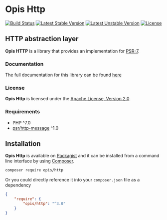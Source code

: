 Opis Http
=========
[![Build Status](https://travis-ci.org/opis/http.svg?branch=3.0)](https://travis-ci.org/opis/http)
[![Latest Stable Version](https://poser.pugx.org/opis/http/version.png)](https://packagist.org/packages/opis/http)
[![Latest Unstable Version](https://poser.pugx.org/opis/http/v/unstable.png)](https://packagist.org/packages/opis/http)
[![License](https://poser.pugx.org/opis/http/license.png)](https://packagist.org/packages/opis/http)

HTTP abstraction layer
---------------------
**Opis HTTP**  is a library that provides an implementation for [PSR-7].

### Documentation

The full documentation for this library can be found [here][documentation]

### License

**Opis Http** is licensed under the [Apache License, Version 2.0][apache_license]. 

### Requirements

* PHP ^7.0
* [psr/http-message] ^1.0

## Installation

**Opis Http** is available on [Packagist] and it can be installed from a 
command line interface by using [Composer]. 

```bash
composer require opis/http
```

Or you could directly reference it into your `composer.json` file as a dependency

```json
{
    "require": {
        "opis/http": "^3.0"
    }
}
```

[documentation]: https://www.opis.io/http
[apache_license]: https://www.apache.org/licenses/LICENSE-2.0 "Apache License"
[Packagist]: https://packagist.org/packages/opis/http "Packagist"
[Composer]: https://getcomposer.org "Composer"
[PSR-7]: https://www.php-fig.org/psr/psr-7 "PSR-7: Http Message Interfaces"
[psr/http-message]: https://github.com/php-fig/http-message "Http Message"